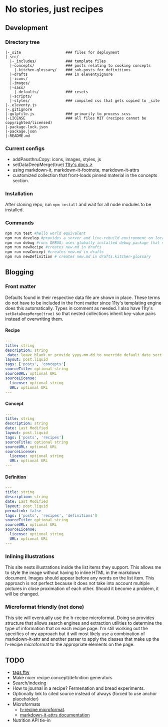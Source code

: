 # No stories, just recipes

## Development

### Directory tree

```plaintext
|-_site                    ### files for deployment
|-src/
  |-_includes/             ### template files
  |-concepts/              ### posts relating to cooking concepts
    |-kitchen-glossary/    ### sub-posts for definitions
  |-drafts                 ### in eleventyignore
  |-icons/
  |-images/
  |-sass/
    |-defaults/            ### resets
  |-scripts/
  |-styles/                ### compiled css that gets copied to _site
|-.eleventy.js
|-.gitignore
|-gulpfile.js              ### primarily to process scss
|-LICENSE                  ### all files MIT (recipes cannot be copyrighted/licensed)
|-package-lock.json
|-package.json
|-README.md
```

### Current configs

- addPassthruCopy: icons, images, styles, js
- setDataDeepMerge(true) [11ty's docs ↗️](https:www.11ty.dev/docs/data-deep-merge/)
- using markdown-it, markdown-it-footnote, markdown-it-attrs
- customized collection that front-loads pinned material in the concepts section.

### Installation

After cloning repo, run `npm install` and wait for all node modules to be installed.

### Commands

```bash
npm run test #hello world equivalent
npm run develop #provides a server and live-rebuild environment on localhost:8080
npm run debug #runs DEBUG; uses globally installed debug package that spits out diagnostic info on the build process and any errors encountered
npm run newRecipe #creates new.md in drafts
npm run newConcept #creates new.md in drafts
npm run newDefinition # creates new.md in drafts.kitchen-glossary
```

## Blogging

### Front matter

Defaults found in their respective data file are shown in place. These terms do not have to be included in the front matter since 11ty's templating engine does this automatically. Types in comment as needed. I also have 11ty's `setDataDeepMerge(true)` so that nested collections inherit key-value pairs instead of overwriting them.

#### Recipe

```yaml
---
title: string
description: string
 date: leave blank or provide yyyy-mm-dd to override default date sort
layout: post.liquid
tags: ['posts', 'concepts']
sourceTitle: optional string
sourceURL: optional URL
sourceLicense:
  license: optional string
  URL: optional URL
---

```

#### Concept

```yaml
---
title: string
description: string
date: Last Modified
layout: post.liquid
tags: ['posts', 'recipes']
sourceTitle: optional string
sourceURL: optional URL
sourceLicense:
  license: optional string
  URL: optional URL
---

```

#### Definition

```yaml
---
title: string
description: string
date: Last Modified
layout: post.liquid
permalink: false
tags: ['posts', 'recipes', 'definitions']
sourceTitle: optional string
sourceURL: optional URL
sourceLicense:
  license: optional string
  URL: optional URL
---

```

### Inlining illustrations

This site nests illustrations inside the list items they support. This allows me to style the image without having to inline HTML in the markdown document. Images should appear before any words on the list item. This approach is not perfect because it does not take into account multiple pictures in close proximation of each other. Should it become a problem, it will be changed.

### Microformat friendly (not done)

This site will eventually use the h-recipe microformat. Doing so provides structure that allows search engines and extraction utilities to determine the type of information that on each recipe page. I'm still working out the specifics of my approach but it will most likely use a combination of markdown-it-attr and another parser to apply the classes that make up the h-recipe microformat to the appropriate elements on the page.

## TODO

- [tags ftw](https:www.11ty.dev/docs/quicktips/tag-pages/)
- Make nicer recipe.concept/definition generators
- Search/indexing
- How to journal in a recipe? Fermenation and bread experiments.
- Optionally link to cited source instead of always (forced to use anchor placeholder)
- Microformats
  - [h-recipe microformat](https:microformats.org/wiki/h-recipe).
  - [markdown-it-attrs documentation](https://github.com/arve0/markdown-it-attrs) 
- Nutrition API tie-in
